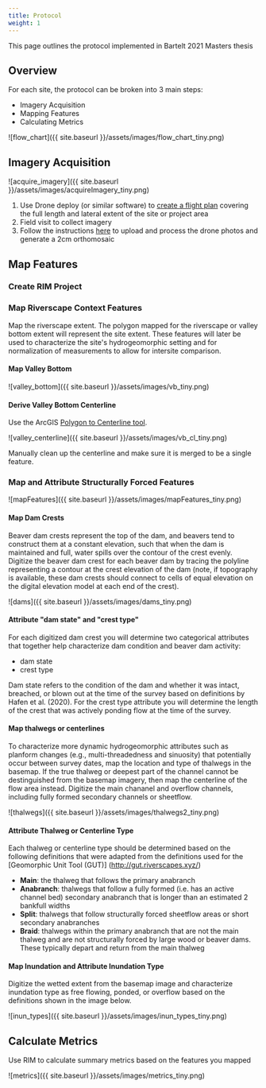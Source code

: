 ```yaml
---
title: Protocol
weight: 1
---
```


This page outlines the protocol implemented in Bartelt 2021 Masters thesis

## Overview

For each site, the protocol can be broken into 3 main steps:

- Imagery Acquisition
- Mapping Features
- Calculating Metrics

![flow_chart]({{ site.baseurl }}/assets/images/flow_chart_tiny.png)

## Imagery Acquisition

![acquire_imagery]({{ site.baseurl }}/assets/images/acquireImagery_tiny.png)

1. Use Drone deploy (or similar software) to [create a flight plan](https://support.dronedeploy.com/docs/desktopplanning) covering the full length and lateral extent of the site or project area
2. Field visit to collect imagery
3. Follow the instructions [here](https://www.agisoft.com/pdf/PS_1.3%20-Tutorial%20(BL)%20-%20Orthophoto,%20DEM%20(GCPs).pdf) to upload and process the drone photos and generate a 2cm orthomosaic

## Map Features

### Create RIM Project

### Map Riverscape Context Features

Map the riverscape extent. The polygon mapped for the riverscape or valley bottom extent will represent the site extent. These features will later be used to characterize the site's hydrogeomorphic setting and for normalization of measurements to allow for intersite comparison.

#### Map Valley Bottom

![valley_bottom]({{ site.baseurl }}/assets/images/vb_tiny.png)

#### Derive Valley Bottom Centerline

Use the ArcGIS [Polygon to Centerline tool](https://www.arcgis.com/home/item.html?id=bc642731870740aabf48134f90aa6165).

![valley_centerline]({{ site.baseurl }}/assets/images/vb_cl_tiny.png)

Manually clean up the centerline and make sure it is merged to be a single feature.

### Map and Attribute Structurally Forced Features

![mapFeatures]({{ site.baseurl }}/assets/images/mapFeatures_tiny.png)

#### Map Dam Crests

Beaver dam crests represent the top of the dam, and beavers tend to construct them at a constant elevation, such that when the dam is maintained and full, water spills over the contour of the crest evenly. Digitize the beaver dam crest for each beaver dam by tracing the polyline representing a contour at the crest elevation of the dam (note, if topography is available, these dam crests should connect to cells of equal elevation on the digital elevation model at each end of the crest).

![dams]({{ site.baseurl }}/assets/images/dams_tiny.png)

#### Attribute "dam state" and "crest type"

For each digitized dam crest you will determine two categorical attributes that together help characterize dam condition and beaver dam activity:

- dam state
- crest type

Dam state refers to the condition of the dam and whether it was intact, breached, or blown out at the time of the survey based on definitions by Hafen et al. (2020). For the crest type attribute you will determine the length of the crest that was actively ponding flow at the time of the survey.

#### Map thalwegs or centerlines
To characterize more dynamic hydrogeomorphic attributes such as planform changes (e.g., multi-threadedness and sinuosity) that potentially occur between survey dates, map the location and type of thalwegs in the basemap. If the true thalweg or deepest part of the channel cannot be destinguished from the basemap imagery, then map the centerline of the flow area instead. Digitize the main chananel and overflow channels, including fully formed secondary channels or sheetflow.

![thalwegs]({{ site.baseurl }}/assets/images/thalwegs2_tiny.png)

#### Attribute Thalweg or Centerline Type

Each thalweg or centerline type should be determined based on the following definitions that were adapted from the definitions used for the [Geomorphic Unit Tool (GUT)] (http://gut.riverscapes.xyz/)

- **Main**: the thalweg that follows the primary anabranch
- **Anabranch**: thalwegs that follow a fully formed (i.e. has an active channel bed) secondary anabranch that is longer than an estimated 2 bankfull widths
- **Split**: thalwegs that follow structurally forced sheetflow areas or short secondary anabranches
- **Braid**: thalwegs within the primary anabranch that are not the main thalweg and are not structurally forced by large wood or beaver dams. These typically depart and return from the main thalweg

#### Map Inundation and Attribute Inundation Type
Digitize the wetted extent from the basemap image and characterize inundation type as free flowing, ponded, or overflow based on the definitions shown in the image below.

![inun_types]({{ site.baseurl }}/assets/images/inun_types_tiny.png)

## Calculate Metrics

Use RIM to calculate summary metrics based on the features you mapped

![metrics]({{ site.baseurl }}/assets/images/metrics_tiny.png)
